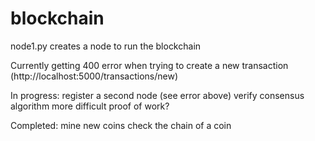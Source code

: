 # blockchain

node1.py creates a node to run the blockchain

Currently getting 400 error when trying to create a new transaction (http://localhost:5000/transactions/new)

In progress:
  register a second node (see error above)
  verify consensus algorithm
  more difficult proof of work?
  
Completed:
  mine new coins
  check the chain of a coin
